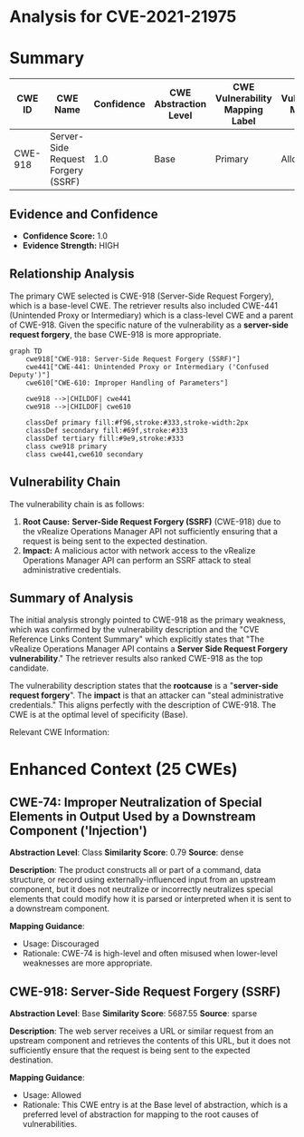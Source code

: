 # Analysis for CVE-2021-21975

# Summary
| CWE ID | CWE Name | Confidence | CWE Abstraction Level | CWE Vulnerability Mapping Label | CWE-Vulnerability Mapping Notes |
|---|---|---|---|---|---|
| CWE-918 | Server-Side Request Forgery (SSRF) | 1.0 | Base | Primary | Allowed |

## Evidence and Confidence

*   **Confidence Score:** 1.0
*   **Evidence Strength:** HIGH

## Relationship Analysis
The primary CWE selected is CWE-918 (Server-Side Request Forgery), which is a base-level CWE. The retriever results also included CWE-441 (Unintended Proxy or Intermediary) which is a class-level CWE and a parent of CWE-918. Given the specific nature of the vulnerability as a **server-side request forgery**, the base CWE-918 is more appropriate.

```mermaid
graph TD
    cwe918["CWE-918: Server-Side Request Forgery (SSRF)"]
    cwe441["CWE-441: Unintended Proxy or Intermediary ('Confused Deputy')"]
    cwe610["CWE-610: Improper Handling of Parameters"]

    cwe918 -->|CHILDOF| cwe441
    cwe918 -->|CHILDOF| cwe610

    classDef primary fill:#f96,stroke:#333,stroke-width:2px
    classDef secondary fill:#69f,stroke:#333
    classDef tertiary fill:#9e9,stroke:#333
    class cwe918 primary
    class cwe441,cwe610 secondary
```

## Vulnerability Chain
The vulnerability chain is as follows:
1.  **Root Cause:** **Server-Side Request Forgery (SSRF)** (CWE-918) due to the vRealize Operations Manager API not sufficiently ensuring that a request is being sent to the expected destination.
2.  **Impact:** A malicious actor with network access to the vRealize Operations Manager API can perform an SSRF attack to steal administrative credentials.

## Summary of Analysis
The initial analysis strongly pointed to CWE-918 as the primary weakness, which was confirmed by the vulnerability description and the "CVE Reference Links Content Summary" which explicitly states that "The vRealize Operations Manager API contains a **Server Side Request Forgery vulnerability**." The retriever results also ranked CWE-918 as the top candidate.

The vulnerability description states that the **rootcause** is a "**server-side request forgery**". The **impact** is that an attacker can "steal administrative credentials." This aligns perfectly with the description of CWE-918. The CWE is at the optimal level of specificity (Base).

Relevant CWE Information:

# Enhanced Context (25 CWEs)

## CWE-74: Improper Neutralization of Special Elements in Output Used by a Downstream Component ('Injection')
**Abstraction Level**: Class
**Similarity Score**: 0.79
**Source**: dense

**Description**:
The product constructs all or part of a command, data structure, or record using externally-influenced input from an upstream component, but it does not neutralize or incorrectly neutralizes special elements that could modify how it is parsed or interpreted when it is sent to a downstream component.

**Mapping Guidance**:
- Usage: Discouraged
- Rationale: CWE-74 is high-level and often misused when lower-level weaknesses are more appropriate.

## CWE-918: Server-Side Request Forgery (SSRF)
**Abstraction Level**: Base
**Similarity Score**: 5687.55
**Source**: sparse

**Description**:
The web server receives a URL or similar request from an upstream component and retrieves the contents of this URL, but it does not sufficiently ensure that the request is being sent to the expected destination.

**Mapping Guidance**:
- Usage: Allowed
- Rationale: This CWE entry is at the Base level of abstraction, which is a preferred level of abstraction for mapping to the root causes of vulnerabilities.